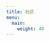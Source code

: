 ```yaml
---
title: 社区
menu:
  main:
    weight: 40
---
```


<!--add blocks of content here to add more sections to the community page -->
